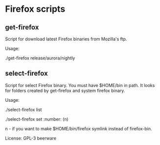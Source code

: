 Firefox scripts
===============

get-firefox
-----------
Script for download latest Firefox binaries from Mozilla's ftp.

Usage:

 ./get-firefox release/aurora/nightly

select-firefox
--------------
Script for select Firefox binary. You must have $HOME/bin in path. It looks for folders created by get-firefox and system firefox binary.

Usage:

 ./select-firefox list

 ./select-firefox set :number: (n)

n - if you want to make $HOME/bin/firefox symlink instead of firefox-bin.


License:
GPL-3
beerware
